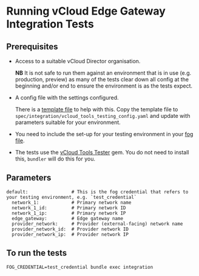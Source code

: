 # Running vCloud Edge Gateway Integration Tests

## Prerequisites

- Access to a suitable vCloud Director organisation.

  **NB** It is not safe to run them against an environment that is in use
  (e.g. production, preview) as many of the tests clear down all config at
  the beginning and/or end to ensure the environment is as the tests expect.

- A config file with the settings configured.

  There is a [template file](spec/integration/vcloud_tools_testing_config.yaml.template) to
  help with this. Copy the template file to `spec/integration/vcloud_tools_testing_config.yaml`
  and update with parameters suitable for your environment.

- You need to include the set-up for your testing environment in your
  [fog file](https://github.com/gds-operations/vcloud-core#credentials).

- The tests use the [vCloud Tools Tester](http://rubygems.org/gems/vcloud-tools-tester) gem.
  You do not need to install this, `bundler` will do this for you.

## Parameters

````
default:                # This is the fog credential that refers to your testing environment, e.g. `test_credential`
  network_1:            # Primary network name
  network_1_id:         # Primary network ID
  network_1_ip:         # Primary network IP
  edge_gateway:         # Edge gateway name
  provider_network:     # Provider (external-facing) network name
  provider_network_id:  # Provider network ID
  provider_network_ip:  # Provider network IP
````

## To run the tests

  `FOG_CREDENTIAL=test_credential bundle exec integration`
